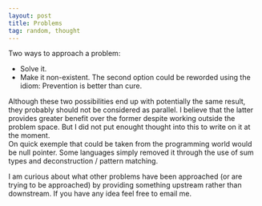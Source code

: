 ```yaml
---
layout: post
title: Problems
tag: random, thought
---
```


Two ways to approach a problem:
* Solve it.
* Make it non-existent.
The second option could be reworded using the idiom: Prevention is better than cure.

Although these two possibilities end up with potentially the same result, they probably should not be considered as parallel.
I believe that the latter provides greater benefit over the former despite working outside the problem space. But I did not put enought thought into this to write on it at the moment.  
On quick exemple that could be taken from the programming world would be null pointer. Some languages simply removed it through the use of sum types and deconstruction / pattern matching.

I am curious about what other problems have been approached (or are trying to be approached) by providing something upstream rather than downstream.
If you have any idea feel free to email me.
